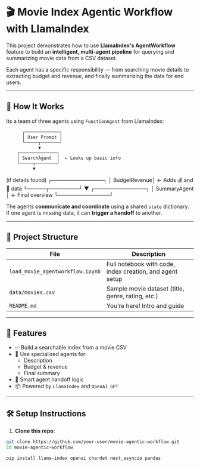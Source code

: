 # 🎬 Movie Index Agentic Workflow with LlamaIndex

This project demonstrates how to use **LlamaIndex's AgentWorkflow** feature to build an **intelligent, multi-agent pipeline** for querying and summarizing movie data from a CSV dataset.

Each agent has a specific responsibility — from searching movie details to extracting budget and revenue, and finally summarizing the data for end users.

---

## 🧠 How It Works

Its a team of three agents using `FunctionAgent` from LlamaIndex:

          ┌─────────────┐
          │ User Prompt │
          └─────┬───────┘
                ▼
        ┌──────────────┐
        │ SearchAgent  │  ← Looks up basic info
        └─────┬────────┘
              ▼
   (if details found)
        ┌──────────────┐
        │ BudgetRevenue│  ← Adds 💰 and 💸 data
        └─────┬────────┘
              ▼
        ┌──────────────┐
        │ SummaryAgent │  ← Final overview
        └──────────────┘


The agents **communicate and coordinate** using a shared `state` dictionary. If one agent is missing data, it can **trigger a handoff** to another.

---

## 🧱 Project Structure

| File | Description |
|------|-------------|
| `load_movie_agentworkflow.ipynb` | Full notebook with code, index creation, and agent setup |
| `data/movies.csv` | Sample movie dataset (title, genre, rating, etc.) |
| `README.md` | You’re here! Intro and guide |

---

## 🚀 Features

- ✅ Build a searchable index from a movie CSV
- 🤖 Use specialized agents for:
  - Description
  - Budget & revenue
  - Final summary
- 🔁 Smart agent handoff logic
- 📦 Powered by `LlamaIndex` and `OpenAI GPT`

---

## 🛠️ Setup Instructions

1. **Clone this repo**:
```bash
git clone https://github.com/your-user/movie-agentic-workflow.git
cd movie-agentic-workflow

pip install llama-index openai chardet nest_asyncio pandas


